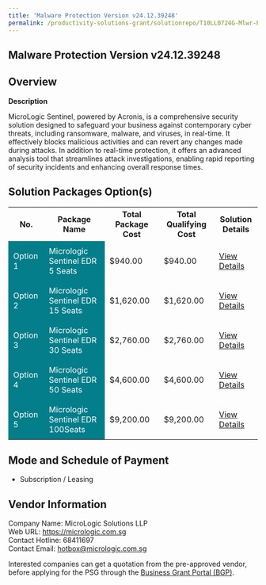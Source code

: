 ```yaml
---
title: 'Malware Protection Version v24.12.39248'
permalink: /productivity-solutions-grant/solutionrepo/T10LL0724G-Mlwr-Protcton-v-v241239248-G
---
```


## Malware Protection Version v24.12.39248

## Overview

**Description**

MicroLogic Sentinel, powered by Acronis, is a comprehensive security solution designed to safeguard your business against contemporary cyber threats, including ransomware, malware, and viruses, in real-time. It effectively blocks malicious activities and can revert any changes made during attacks. In addition to real-time protection, it offers an advanced analysis tool that streamlines attack investigations, enabling rapid reporting of security incidents and enhancing overall response times.

## Solution Packages Option(s)

<table>
<tr>
<th><b>No.</b></th>
<th><b>Package Name</b></th>
<th><b>Total Package Cost</b></th>
<th><b>Total Qualifying Cost</b></th>
<th><b>Solution Details</b></th>
</tr>
<tr>
<td style='padding: 10px; background-color: #037E8A; color: #FFFFFF;'>Option 1</td>
<td style='padding: 10px; background-color: #037E8A; color: #FFFFFF;'>Micrologic Sentinel EDR 5 Seats</td>
<td style='padding: 10px;'>$940.00</td>
<td style='padding: 10px;'>$940.00</td>
<td style='padding: 10px;'><a href='/images/psg/T10LL0724G_20240287_17072025_Desensitised_Annex3_Part1.pdf' target='_blank'>View Details</a></td>
</tr>
<tr>
<td style='padding: 10px; background-color: #037E8A; color: #FFFFFF;'>Option 2</td>
<td style='padding: 10px; background-color: #037E8A; color: #FFFFFF;'>Micrologic Sentinel EDR 15 Seats</td>
<td style='padding: 10px;'>$1,620.00</td>
<td style='padding: 10px;'>$1,620.00</td>
<td style='padding: 10px;'><a href='/images/psg/T10LL0724G_20240287_17072025_Desensitised_Annex3_Part2.pdf' target='_blank'>View Details</a></td>
</tr>
<tr>
<td style='padding: 10px; background-color: #037E8A; color: #FFFFFF;'>Option 3</td>
<td style='padding: 10px; background-color: #037E8A; color: #FFFFFF;'>Micrologic Sentinel EDR 30 Seats</td>
<td style='padding: 10px;'>$2,760.00</td>
<td style='padding: 10px;'>$2,760.00</td>
<td style='padding: 10px;'><a href='/images/psg/T10LL0724G_20240287_17072025_Desensitised_Annex3_Part3.pdf' target='_blank'>View Details</a></td>
</tr>
<tr>
<td style='padding: 10px; background-color: #037E8A; color: #FFFFFF;'>Option 4</td>
<td style='padding: 10px; background-color: #037E8A; color: #FFFFFF;'>Micrologic Sentinel EDR 50 Seats</td>
<td style='padding: 10px;'>$4,600.00</td>
<td style='padding: 10px;'>$4,600.00</td>
<td style='padding: 10px;'><a href='/images/psg/T10LL0724G_20240287_17072025_Desensitised_Annex3_Part4.pdf' target='_blank'>View Details</a></td>
</tr>
<tr>
<td style='padding: 10px; background-color: #037E8A; color: #FFFFFF;'>Option 5</td>
<td style='padding: 10px; background-color: #037E8A; color: #FFFFFF;'>Micrologic Sentinel EDR 100Seats</td>
<td style='padding: 10px;'>$9,200.00</td>
<td style='padding: 10px;'>$9,200.00</td>
<td style='padding: 10px;'><a href='/images/psg/T10LL0724G_20240287_17072025_Desensitised_Annex3_Part5.pdf' target='_blank'>View Details</a></td>
</tr>
</table>

## Mode and Schedule of Payment

 - Subscription / Leasing

## Vendor Information

 Company Name: MicroLogic Solutions LLP<br>Web URL: https://micrologic.com.sg <br>Contact Hotline: 68411697 <br>Contact Email: hotbox@micrologic.com.sg <br>

Interested companies can get a quotation from the pre-approved vendor, before applying for the PSG through the <a href='https://www.businessgrants.gov.sg/' target='_blank' rel='noopener'>Business Grant Portal (BGP)</a>.

<script src="/jquery/resize-tables.js"></script>
